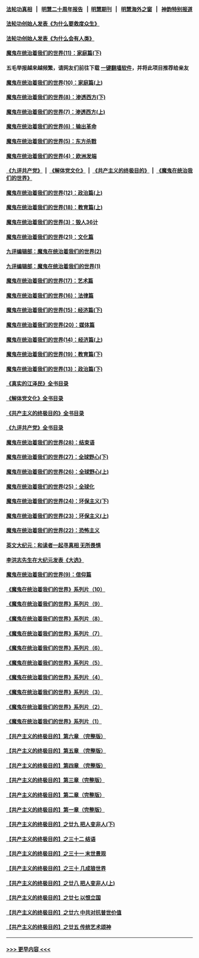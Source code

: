 #### [法轮功真相](https://github.com/gfw-breaker/truth/blob/master/README.md?t=0) &nbsp;&nbsp;|&nbsp;&nbsp; [明慧二十周年报告](https://github.com/gfw-breaker/mh-reports/blob/master/README.md?t=0) &nbsp;&nbsp;|&nbsp;&nbsp;[明慧期刊](https://github.com/gfw-breaker/mh-qikan) &nbsp;&nbsp;|&nbsp;&nbsp; [明慧海外之窗](https://github.com/gfw-breaker/mh-news/blob/master/README.md?t=0) &nbsp;&nbsp;|&nbsp;&nbsp; [神韵特别报道](https://github.com/gfw-breaker/mh-news/blob/master/shenyun.md?t=0)
#### [法轮功创始人发表《为什么要救度众生》](../pages/nsc422/n13975246.md?t=06171243) 
#### [法轮功创始人发表《为什么会有人类》](../pages/nsc422/n13912117.md?t=06171243) 
#### [魔鬼在统治着我们的世界(11)：家庭篇(下)](../pages/nsc422/n10440961.md?t=06171243) 
#### 五毛举报越来越频繁，请网友们前往下载 [一键翻墙软件](https://github.com/gfw-breaker/ssr-accounts)，并将此项目推荐给亲友
#### [魔鬼在统治着我们的世界(10)：家庭篇(上)](../pages/nsc422/n10435448.md?t=06171243) 
#### [魔鬼在统治着我们的世界(8)：渗透西方(下)](../pages/nsc422/n10429603.md?t=06171243) 
#### [魔鬼在统治着我们的世界(7)：渗透西方(上)](../pages/nsc422/n10426013.md?t=06171243) 
#### [魔鬼在统治着我们的世界(6)：输出革命](../pages/nsc422/n10421536.md?t=06171243) 
#### [魔鬼在统治着我们的世界(5)：东方杀戮](../pages/nsc422/n10417707.md?t=06171243) 
#### [魔鬼在统治着我们的世界(4)：欧洲发端](../pages/nsc422/n10414890.md?t=06171243) 
#### [《九评共产党》](https://github.com/begood0513/9ping.md/blob/master/README.md) &nbsp;|&nbsp; [《解体党文化》](../../../../jtdwh.md/blob/master/README.md)  &nbsp;|&nbsp; [《共产主义的终极目的》](../../../../gczydzjmd.md/blob/master/README.md) &nbsp;|&nbsp; [《魔鬼在统治我们的世界》](../../../../mgztzwmdsj.md/blob/master/README.md) 
#### [魔鬼在统治着我们的世界(12)：政治篇(上)](../pages/nsc422/n10444576.md?t=06171243) 
#### [魔鬼在统治着我们的世界(18)：教育篇(上)](../pages/nsc422/n10526970.md?t=06171243) 
#### [魔鬼在统治着我们的世界(3)：毁人36计](../pages/nsc422/n10411583.md?t=06171243) 
#### [魔鬼在统治着我们的世界(21)：文化篇](../pages/nsc422/n10597706.md?t=06171243) 
#### [九评编辑部：魔鬼在统治着我们的世界(2)](../pages/nsc422/n10410036.md?t=06171243) 
#### [九评编辑部：魔鬼在统治着我们的世界(1)](../pages/nsc422/n10406825.md?t=06171243) 
#### [魔鬼在统治着我们的世界(17)：艺术篇](../pages/nsc422/n10499093.md?t=06171243) 
#### [魔鬼在统治着我们的世界(16)：法律篇](../pages/nsc422/n10485969.md?t=06171243) 
#### [魔鬼在统治着我们的世界(15)：经济篇(下)](../pages/nsc422/n10469975.md?t=06171243) 
#### [魔鬼在统治着我们的世界(20)：媒体篇](../pages/nsc422/n10586579.md?t=06171243) 
#### [魔鬼在统治着我们的世界(14)：经济篇(上)](../pages/nsc422/n10457370.md?t=06171243) 
#### [魔鬼在统治着我们的世界(19)：教育篇(下)](../pages/nsc422/n10564808.md?t=06171243) 
#### [魔鬼在统治着我们的世界(13)：政治篇(下)](../pages/nsc422/n10448270.md?t=06171243) 
#### [《真实的江泽民》全书目录](../pages/nsc422/n13721399.md?t=06171243) 
#### [《解体党文化》全书目录](../pages/nsc422/n13721157.md?t=06171243) 
#### [《共产主义的终极目的》全书目录](../pages/nsc422/n13721048.md?t=06171243) 
#### [《九评共产党》全书目录](../pages/nsc422/n13708085.md?t=06171243) 
#### [魔鬼在统治着我们的世界(28)：结束语](../pages/nsc422/n10936246.md?t=06171243) 
#### [魔鬼在统治着我们的世界(27)：全球野心(下)](../pages/nsc422/n10928319.md?t=06171243) 
#### [魔鬼在统治着我们的世界(26)：全球野心(上)](../pages/nsc422/n10900318.md?t=06171243) 
#### [魔鬼在统治着我们的世界(25)：全球化](../pages/nsc422/n10788205.md?t=06171243) 
#### [魔鬼在统治着我们的世界(24)：环保主义(下)](../pages/nsc422/n10695307.md?t=06171243) 
#### [魔鬼在统治着我们的世界(23)：环保主义(上)](../pages/nsc422/n10688613.md?t=06171243) 
#### [魔鬼在统治着我们的世界(22)：恐怖主义](../pages/nsc422/n10614727.md?t=06171243) 
#### [英文大纪元：和读者一起寻真相 无所畏惧](../pages/nsc422/n12542027.md?t=06171243) 
#### [李洪志先生在大纪元发表《大选》](../pages/nsc422/n12534746.md?t=06171243) 
#### [魔鬼在统治着我们的世界(9)：信仰篇](../pages/nsc422/n10432159.md?t=06171243) 
#### [《魔鬼在统治着我们的世界》系列片（10）](../pages/nsc422/n12292670.md?t=06171243) 
#### [《魔鬼在统治着我们的世界》系列片（9）](../pages/nsc422/n12290859.md?t=06171243) 
#### [《魔鬼在统治着我们的世界》系列片（8）](../pages/nsc422/n12287445.md?t=06171243) 
#### [《魔鬼在统治着我们的世界》系列片（7）](../pages/nsc422/n12283425.md?t=06171243) 
#### [《魔鬼在统治着我们的世界》系列片（6）](../pages/nsc422/n12282314.md?t=06171243) 
#### [《魔鬼在统治着我们的世界》系列片（5）](../pages/nsc422/n12281419.md?t=06171243) 
#### [《魔鬼在统治着我们的世界》系列片（4）](../pages/nsc422/n12274024.md?t=06171243) 
#### [《魔鬼在统治着我们的世界》系列片（3）](../pages/nsc422/n12271322.md?t=06171243) 
#### [《魔鬼在统治着我们的世界》系列片（2）](../pages/nsc422/n12269049.md?t=06171243) 
#### [《魔鬼在统治着我们的世界》系列片（1）](../pages/nsc422/n12267575.md?t=06171243) 
#### [【共产主义的终极目的】第六章 （完整版）](../pages/nsc422/n11428913.md?t=06171243) 
#### [【共产主义的终极目的】第五章 （完整版）](../pages/nsc422/n11428912.md?t=06171243) 
#### [【共产主义的终极目的】第四章 （完整版）](../pages/nsc422/n11428907.md?t=06171243) 
#### [【共产主义的终极目的】第三章（完整版）](../pages/nsc422/n11428848.md?t=06171243) 
#### [【共产主义的终极目的】第二章（完整版）](../pages/nsc422/n11428831.md?t=06171243) 
#### [【共产主义的终极目的】第一章（完整版）](../pages/nsc422/n11417651.md?t=06171243) 
#### [【共产主义的终极目的】之廿九 把人变非人(下)](../pages/nsc422/n11344140.md?t=06171243) 
#### [【共产主义的终极目的】之三十二 结语](../pages/nsc422/n11360535.md?t=06171243) 
#### [【共产主义的终极目的】之三十一 末世景观](../pages/nsc422/n11351129.md?t=06171243) 
#### [【共产主义的终极目的】之三十 几成狼世界](../pages/nsc422/n11348280.md?t=06171243) 
#### [【共产主义的终极目的】之廿八 把人变非人(上)](../pages/nsc422/n11340492.md?t=06171243) 
#### [【共产主义的终极目的】之廿七 以恨立国](../pages/nsc422/n11336944.md?t=06171243) 
#### [【共产主义的终极目的】之廿六 中共对抗普世价值](../pages/nsc422/n11324785.md?t=06171243) 
#### [【共产主义的终极目的】之廿五 传统艺术颂神](../pages/nsc422/n11296396.md?t=06171243) 

----
#### [ >>> 更早内容 <<< ](../indexes/nsc422-earlier.md)
